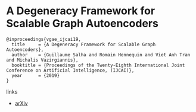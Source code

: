 # A Degeneracy Framework for Scalable Graph Autoencoders

```
@inproceedings{vgae_ijcai19,
  title     = {A Degeneracy Framework for Scalable Graph Autoencoders},
  author    = {Guillaume Salha and Romain Hennequin and Viet Anh Tran and Michalis Vazirgiannis},
  booktitle = {Proceedings of the Twenty-Eighth International Joint Conference on Artificial Intelligence, (IJCAI)},            
  year      = {2019}
}
```

links
- [arXiv](https://arxiv.org/abs/1902.08813)
